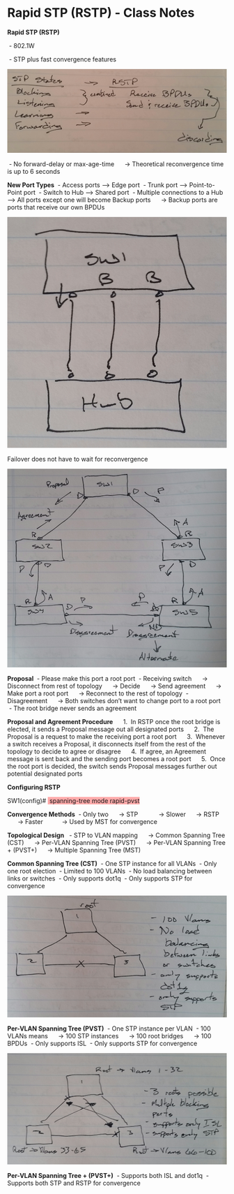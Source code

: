 # Rapid STP (RSTP) - Class Notes

**Rapid STP \(RSTP\)**

 \- 802.1W

 \- STP plus fast convergence features

![20141222_162930-1.jpeg](image/20141222_162930-1.jpeg)

 \- No forward\-delay or max\-age\-time
     \-\> Theoretical reconvergence time is up to 6 seconds

**New Port Types**
 \- Access ports —\> Edge port
 \- Trunk port —\> Point\-to\-Point port
 \- Switch to Hub —\> Shared port
 \- Multiple connections to a Hub —\> All ports except one will become Backup ports
     \-\> Backup ports are ports that receive our own BPDUs

![20141222_141021-1.jpeg](image/20141222_141021-1.jpeg)

Failover does not have to wait for reconvergence

![20141222_141033-1.jpeg](image/20141222_141033-1.jpeg)

**Proposal**
 \- Please make this port a root port
 \- Receiving switch
     \-\> Disconnect from rest of topology
     \-\> Decide
     \-\> Send agreement
     \-\> Make port a root port
     \-\> Reconnect to the rest of topology
 \- Disagreement
     \-\> Both switches don’t want to change port to a root port
 \- The root bridge never sends an agreement

**Proposal and Agreement Procedure**
     1.  In RSTP once the root bridge is elected, it sends a Proposal message out all designated ports
     2.  The Proposal is a request to make the receiving port a root port
     3.  Whenever a switch receives a Proposal, it disconnects itself from the rest of the topology to decide to agree or disagree
     4.  If agree, an Agreement message is sent back and the sending port becomes a root port
     5.  Once the root port is decided, the switch sends Proposal messages further out potential designated ports

**Configuring RSTP**

SW1\(config\)\# <span style="background-color: #ffaaaa"> spanning\-tree mode rapid\-pvst</span>

**Convergence Methods**
 \- Only two
     \-\> STP 
          \-\> Slower
     \-\> RSTP
          \-\> Faster
          \-\> Used by MST for convergence

**Topological Design**
  \- STP to VLAN mapping
     \-\> Common Spanning Tree \(CST\)
     \-\> Per\-VLAN Spanning Tree \(PVST\)
     \-\> Per\-VLAN Spanning Tree \+ \(PVST\+\)
     \-\> Multiple Spanning Tree \(MST\)

**Common Spanning Tree \(CST\)**
 \- One STP instance for all VLANs
 \- Only one root election
 \- Limited to 100 VLANs
 \- No load balancing between links or switches
 \- Only supports dot1q
 \- Only supports STP for convergence

![20141222_141054-1.jpeg](image/20141222_141054-1.jpeg)

**Per\-VLAN Spanning Tree \(PVST\)**
 \- One STP instance per VLAN
 \- 100 VLANs means
     \-\> 100 STP instances
     \-\> 100 root bridges
     \-\> 100 BPDUs
 \- Only supports ISL
 \- Only supports STP for convergence

![20141222_141059-1.jpeg](image/20141222_141059-1.jpeg)

**Per\-VLAN Spanning Tree \+ \(PVST\+\)**
 \- Supports both ISL and dot1q
 \- Supports both STP and RSTP for convergence
